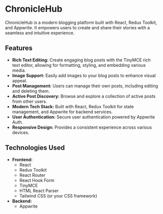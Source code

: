 # ChronicleHub

ChronicleHub is a modern blogging platform built with React, Redux Toolkit, and Appwrite. It empowers users to create and share their stories with a seamless and intuitive experience.

## Features

*   **Rich Text Editing:** Create engaging blog posts with the TinyMCE rich text editor, allowing for formatting, styling, and embedding various media.
*   **Image Support:** Easily add images to your blog posts to enhance visual appeal.
*   **Post Management:** Users can manage their own posts, including editing and deleting them.
*   **Active Post Discovery:** Browse and explore a collection of active posts from other users.
*   **Modern Tech Stack:** Built with React, Redux Toolkit for state management, and Appwrite for backend services.
*   **User Authentication:** Secure user authentication powered by Appwrite Auth.
*   **Responsive Design:** Provides a consistent experience across various devices.

## Technologies Used

*   **Frontend:**
    *   React
    *   Redux Toolkit
    *   React Router
    *   React Hook Form
    *   TinyMCE
    *   HTML React Parser
    *   Tailwind CSS (or your CSS framework)
*   **Backend:**
    *   Appwrite

